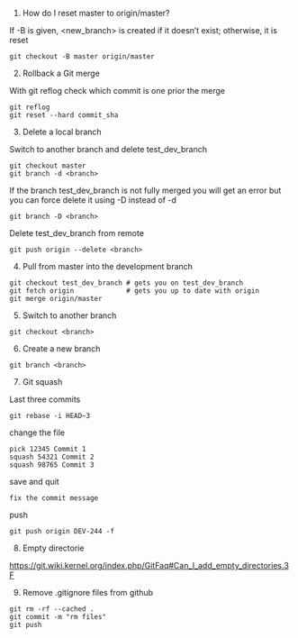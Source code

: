 1. How do I reset master to origin/master?

If -B is given, <new_branch> is created if it doesn’t exist; otherwise, it is reset

```
git checkout -B master origin/master
```


2. Rollback a Git merge

With git reflog check which commit is one prior the merge 

```
git reflog
git reset --hard commit_sha
```


3. Delete a local branch

Switch to another branch and delete test_dev_branch

```
git checkout master
git branch -d <branch>
```

If the branch test_dev_branch is not fully merged you will get an error but you can force delete it using -D instead of -d

```
git branch -D <branch>
```

Delete test_dev_branch from remote

```
git push origin --delete <branch>
```

4. Pull from master into the development branch

```
git checkout test_dev_branch # gets you on test_dev_branch
git fetch origin             # gets you up to date with origin
git merge origin/master
```

5. Switch to another branch

```
git checkout <branch>
```

6. Create a new branch

```
git branch <branch>
```

7. Git squash

Last three commits

```
git rebase -i HEAD~3
```

change the file

```
pick 12345 Commit 1
squash 54321 Commit 2
squash 98765 Commit 3
```

save and quit

```
fix the commit message
```

push

```
git push origin DEV-244 -f
```

8. Empty directorie

https://git.wiki.kernel.org/index.php/GitFaq#Can_I_add_empty_directories.3F

9. Remove .gitignore files from github

```
git rm -rf --cached .
git commit -m "rm files"
git push
```

